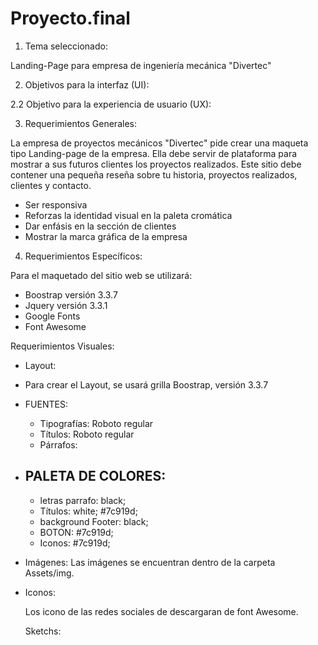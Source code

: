 # Proyecto.final


1. Tema seleccionado:

Landing-Page para empresa de ingeniería mecánica "Divertec"

2. Objetivos para la interfaz (UI):


2.2 Objetivo para la experiencia de usuario (UX):

3. Requerimientos Generales:

La empresa de proyectos mecánicos "Divertec" pide crear una maqueta tipo Landing-page de la empresa.
Ella debe servir de plataforma para mostrar a sus futuros clientes los proyectos realizados. Este sitio debe contener una pequeña reseña sobre tu historia, proyectos realizados, clientes y contacto.


- Ser responsiva
- Reforzas la identidad visual en la paleta cromática
- Dar enfásis en la sección de clientes
- Mostrar la marca gráfica de la empresa


4. Requerimientos Específicos:

Para el maquetado del sitio web se utilizará:

-	Boostrap versión 3.3.7
-	Jquery versión 3.3.1
-	Google Fonts
- Font Awesome

Requerimientos Visuales:

  - Layout:
   -  Para crear el Layout, se usará grilla Boostrap, versión 3.3.7

  - FUENTES:
    -	Tipografías: Roboto regular
    -	Títulos: Roboto regular
    -	Párrafos:

  -	PALETA DE COLORES:
    -
      - letras parrafo: black;
      - Títulos: white; #7c919d; 
      - background Footer: black;
      - BOTON: #7c919d;
      - Iconos: #7c919d;

  - Imágenes:
     Las imágenes se encuentran dentro de la carpeta Assets/img.

  - Iconos:

    Los icono de las redes sociales de descargaran de font Awesome.

    Sketchs:
